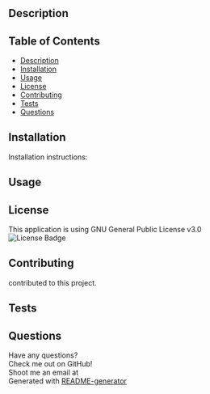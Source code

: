 <h1></h1>

## Description


## Table of Contents
 - [Description](#description)<br>
 - [Installation](#installation)<br>
 - [Usage](#installation)<br>
 - [License](#installation)<br>
 - [Contributing](#installation)<br>
 - [Tests](#installation)<br>
 - [Questions](#questions)<br>

## Installation
Installation instructions:


## Usage


## License
This application is using GNU General Public License v3.0<br>
![License Badge](https://img.shields.io/badge/-GNU--Affero--General--Public--License--v3.0-green)<br>

## Contributing
 contributed to this project.

## Tests


## Questions
Have any questions?<br>
Check me out on GitHub! [](https://github.com/)<br>
Shoot me an email at <br>
Generated with [README-generator](https://github.com/dmerk2/Professional-README-Generator)
